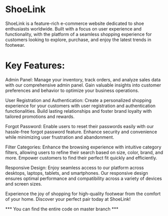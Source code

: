 # ShoeLink

ShoeLink is a feature-rich e-commerce website dedicated to shoe enthusiasts worldwide. Built with a focus on user experience and functionality, with the platform of a seamless shopping experience for customers looking to explore, purchase, and enjoy the latest trends in footwear.

# Key Features:

Admin Panel: Manage your inventory, track orders, and analyze sales data with our comprehensive admin panel. Gain valuable insights into customer preferences and behavior to optimize your business operations.

User Registration and Authentication: Create a personalized shopping experience for your customers with user registration and authentication functionalities. Build lasting relationships and foster brand loyalty with tailored promotions and rewards.

Forgot Password: Enable users to reset their passwords easily with our hassle-free forgot password feature. Enhance security and convenience while minimizing user frustration and abandonment.

Filter Categories: Enhance the browsing experience with intuitive category filters, allowing users to refine their search based on size, color, brand, and more. Empower customers to find their perfect fit quickly and efficiently.

Responsive Design: Enjoy seamless access to our platform across desktops, laptops, tablets, and smartphones. Our responsive design ensures optimal performance and compatibility across a variety of devices and screen sizes.

Experience the joy of shopping for high-quality footwear from the comfort of your home. Discover your perfect pair today at ShoeLink!

*** You can find the entire code on master branch ***
